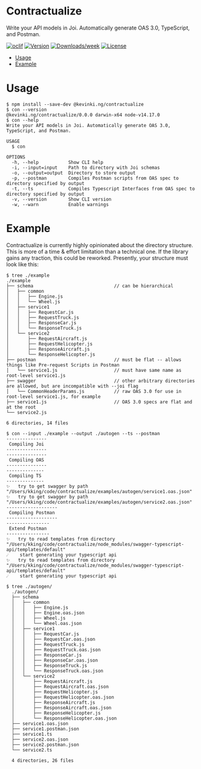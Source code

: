 Contractualize
==============

Write your API models in Joi. Automatically generate OAS 3.0, TypeScript, and Postman.

[![oclif](https://img.shields.io/badge/cli-oclif-brightgreen.svg)](https://oclif.io)
[![Version](https://img.shields.io/npm/v/@kevinki.ng/contractualize.svg)](https://npmjs.org/package/@kevinki.ng/contractualize)
[![Downloads/week](https://img.shields.io/npm/dw/@kevinki.ng/contractualize.svg)](https://npmjs.org/package/@kevinki.ng/contractualize)
[![License](https://img.shields.io/npm/l/@kevinki.ng/contractualize.svg)](https://github.com/kevin-king/@kevinki.ng/contractualize/blob/master/package.json)

* [Usage](#usage)
* [Example](#example)

# Usage
```sh-session
$ npm install --save-dev @kevinki.ng/contractualize
$ con --version
@kevinki.ng/contractualize/0.0.0 darwin-x64 node-v14.17.0
$ con --help
Write your API models in Joi. Automatically generate OAS 3.0, TypeScript, and Postman.

USAGE
  $ con

OPTIONS
  -h, --help           Show CLI help
  -i, --input=input    Path to directory with Joi schemas
  -o, --output=output  Directory to store output
  -p, --postman        Compiles Postman scripts from OAS spec to directory specified by output
  -t, --ts             Compiles Typescript Interfaces from OAS spec to directory specified by output
  -v, --version        Show CLI version
  -w, --warn           Enable warnings
```

# Example

Contractualize is currently highly opinionated about the directory structure. This is more of a time & effort 
limitation than a technical one. If the library gains any traction, this could be reworked. Presently, your structure
must look like this:

```sh-session
$ tree ./example
./example
├── schema                              // can be hierarchical
│   ├── common
│   │   ├── Engine.js
│   │   └── Wheel.js
│   ├── service1
│   │   ├── RequestCar.js
│   │   ├── RequestTruck.js
│   │   ├── ResponseCar.js
│   │   └── ResponseTruck.js
│   └── service2
│       ├── RequestAircraft.js
│       ├── RequestHelicopter.js
│       ├── ResponseAircraft.js
│       └── ResponseHelicopter.js
├── postman                             // must be flat -- allows things like Pre-request Scripts in Postman
│   └── service1.js                     // must have same name as root-level service1.js
├── swagger                             // other arbitrary directories are allowed, but are incompatible with --joi flag
│   └── CommonHeaderParams.js           // raw OAS 3.0 for use in root-level service1.js, for example
├── service1.js                         // OAS 3.0 specs are flat and at the root
└── service2.js

6 directories, 14 files
```

```sh-session
$ con --input ./example --output ./autogen --ts --postman
---------------
 Compiling Joi 
---------------
---------------
 Compiling OAS 
---------------
--------------
 Compiling TS 
--------------
✨   try to get swagger by path "/Users/kking/code/contractualize/examples/autogen/service1.oas.json"
✨   try to get swagger by path "/Users/kking/code/contractualize/examples/autogen/service2.oas.json"
-------------------
 Compiling Postman 
-------------------
----------------
 Extend Postman 
----------------
✨   try to read templates from directory "/Users/kking/code/contractualize/node_modules/swagger-typescript-api/templates/default"
☄️    start generating your typescript api
✨   try to read templates from directory "/Users/kking/code/contractualize/node_modules/swagger-typescript-api/templates/default"
☄️    start generating your typescript api
```

```sh-session
$ tree ./autogen/
  ./autogen/
  ├── schema
  │   ├── common
  │   │   ├── Engine.js
  │   │   ├── Engine.oas.json
  │   │   ├── Wheel.js
  │   │   └── Wheel.oas.json
  │   ├── service1
  │   │   ├── RequestCar.js
  │   │   ├── RequestCar.oas.json
  │   │   ├── RequestTruck.js
  │   │   ├── RequestTruck.oas.json
  │   │   ├── ResponseCar.js
  │   │   ├── ResponseCar.oas.json
  │   │   ├── ResponseTruck.js
  │   │   └── ResponseTruck.oas.json
  │   └── service2
  │       ├── RequestAircraft.js
  │       ├── RequestAircraft.oas.json
  │       ├── RequestHelicopter.js
  │       ├── RequestHelicopter.oas.json
  │       ├── ResponseAircraft.js
  │       ├── ResponseAircraft.oas.json
  │       ├── ResponseHelicopter.js
  │       └── ResponseHelicopter.oas.json
  ├── service1.oas.json
  ├── service1.postman.json
  ├── service1.ts
  ├── service2.oas.json
  ├── service2.postman.json
  └── service2.ts
  
  4 directories, 26 files
```
